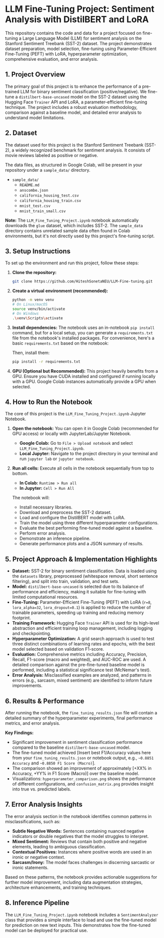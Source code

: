 # LLM Fine-Tuning Project: Sentiment Analysis with DistilBERT and LoRA

This repository contains the code and data for a project focused on fine-tuning a Large Language Model (LLM) for sentiment analysis on the Stanford Sentiment Treebank (SST-2) dataset. The project demonstrates dataset preparation, model selection, fine-tuning using Parameter-Efficient Fine-Tuning (PEFT) with LoRA, hyperparameter optimization, comprehensive evaluation, and error analysis.


## 1. Project Overview

The primary goal of this project is to enhance the performance of a pre-trained LLM for binary sentiment classification (positive/negative). We fine-tune a `distilbert-base-uncased` model on the SST-2 dataset using the Hugging Face `Trainer` API and LoRA, a parameter-efficient fine-tuning technique. The project includes a robust evaluation methodology, comparison against a baseline model, and detailed error analysis to understand model limitations.

## 2. Dataset

The dataset used for this project is the Stanford Sentiment Treebank (SST-2), a widely recognized benchmark for sentiment analysis. It consists of movie reviews labeled as positive or negative.

The data files, as structured in Google Colab, will be present in your repository under a `sample_data/` directory.
- `sample_data/`
    - `README.md`
    - `anscombe.json`
    - `california_housing_test.csv`
    - `california_housing_train.csv`
    - `mnist_test.csv`
    - `mnist_train_small.csv`

**Note:** The `LLM_Fine_Tuning_Project.ipynb` notebook automatically downloads the `glue` dataset, which includes SST-2. The `sample_data` directory contains unrelated sample data often found in Colab environments, but it's not directly used by this project's fine-tuning script.

## 3. Setup Instructions

To set up the environment and run this project, follow these steps:

1.  **Clone the repository:**
    ```bash
    git clone https://github.com/HiteshSonetaNEU/LLM-Fine-tuning.git
    ```

2.  **Create a virtual environment (recommended):**
    ```bash
    python -m venv venv
    # On Linux/macOS
    source venv/bin/activate
    # On Windows
    .\venv\Scripts\activate
    ```

3.  **Install dependencies:**
    The notebook uses an in-notebook `pip install` command, but for a local setup, you can generate a `requirements.txt` file from the notebook's installed packages. For convenience, here's a basic `requirements.txt` based on the notebook:

    
    Then, install them:
    ```bash
    pip install -r requirements.txt
    ```

4.  **GPU (Optional but Recommended):**
    This project heavily benefits from a GPU. Ensure you have CUDA installed and configured if running locally with a GPU. Google Colab instances automatically provide a GPU when selected.

## 4. How to Run the Notebook

The core of this project is the `LLM_Fine_Tuning_Project.ipynb` Jupyter Notebook.

1.  **Open the notebook:**
    You can open it in Google Colab (recommended for GPU access) or locally with JupyterLab/Jupyter Notebook.

    * **Google Colab:** Go to `File > Upload notebook` and select `LLM_Fine_Tuning_Project.ipynb`.
    * **Local Jupyter:** Navigate to the project directory in your terminal and run `jupyter lab` or `jupyter notebook`.

2.  **Run all cells:**
    Execute all cells in the notebook sequentially from top to bottom.
    - **In Colab:** `Runtime > Run all`
    - **In Jupyter:** `Cell > Run All`

    The notebook will:
    - Install necessary libraries.
    - Download and preprocess the SST-2 dataset.
    - Load and configure the DistilBERT model with LoRA.
    - Train the model using three different hyperparameter configurations.
    - Evaluate the best performing fine-tuned model against a baseline.
    - Perform error analysis.
    - Demonstrate an inference pipeline.
    - Generate performance plots and a JSON summary of results.

## 5. Project Approach & Implementation Highlights

* **Dataset:** SST-2 for binary sentiment classification. Data is loaded using the `datasets` library, preprocessed (whitespace removal, short sentence filtering), and split into train, validation, and test sets.
* **Model:** `distilbert-base-uncased` is selected due to its balance of performance and efficiency, making it suitable for fine-tuning with limited computational resources.
* **Fine-Tuning:** Parameter-Efficient Fine-Tuning (PEFT) with LoRA (`r=8`, `lora_alpha=32`, `lora_dropout=0.1`) is applied to reduce the number of trainable parameters, speeding up training and reducing memory footprint.
* **Training Framework:** Hugging Face `Trainer` API is used for its high-level abstraction and efficient training loop management, including logging and checkpointing.
* **Hyperparameter Optimization:** A grid search approach is used to test three distinct combinations of learning rates and epochs, with the best model selected based on validation F1-score.
* **Evaluation:** Comprehensive metrics including Accuracy, Precision, Recall, F1-score (macro and weighted), and AUC-ROC are used. A detailed comparison against the pre-fine-tuned baseline model is performed, including a statistical significance test (McNemar's test).
* **Error Analysis:** Misclassified examples are analyzed, and patterns in errors (e.g., sarcasm, mixed sentiment) are identified to inform future improvements.

## 6. Results & Performance

After running the notebook, the `fine_tuning_results.json` file will contain a detailed summary of the hyperparameter experiments, final performance metrics, and error analysis.

**Key Findings:**

* Significant improvement in sentiment classification performance compared to the baseline `distilbert-base-uncased` model.
* The fine-tuned model achieved [Insert best F1/Accuracy values here from your `fine_tuning_results.json` or notebook output, e.g., `~0.8851 Accuracy` and `~0.8850 F1 Score (Macro)`].
* The comparison showed an improvement of approximately [+XX% in Accuracy, +YY% in F1 Score (Macro)] over the baseline model.
* Visualizations: `hyperparameter_comparison.png` shows the performance of different configurations, and `confusion_matrix.png` provides insight into true vs. predicted labels.

## 7. Error Analysis Insights

The error analysis section in the notebook identifies common patterns in misclassifications, such as:

* **Subtle Negative Words:** Sentences containing nuanced negative indicators or double negatives that the model struggles to interpret.
* **Mixed Sentiment:** Reviews that contain both positive and negative elements, leading to ambiguous classification.
* **Contextual Positives:** Instances where positive words are used in an ironic or negative context.
* **Sarcasm/Irony:** The model faces challenges in discerning sarcastic or ironic statements.

Based on these patterns, the notebook provides actionable suggestions for further model improvement, including data augmentation strategies, architecture enhancements, and training techniques.

## 8. Inference Pipeline

The `LLM_Fine_Tuning_Project.ipynb` notebook includes a `SentimentAnalyzer` class that provides a simple interface to load and use the fine-tuned model for prediction on new text inputs. This demonstrates how the fine-tuned model can be deployed for practical use.

